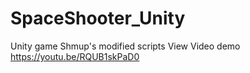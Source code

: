 # SpaceShooter_Unity
Unity game Shmup's modified scripts
View Video demo https://youtu.be/RQUB1skPaD0
